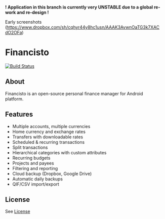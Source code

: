 **! Application in this branch is currently very UNSTABLE due to a global re-work and re-design !**

Early screenshots (https://www.dropbox.com/sh/cqhyr44y8hc1usn/AAAK3AvwnOaTG3k7XACdO2OFa) 

# Financisto

[![Build Status](https://travis-ci.org/dsolonenko/financisto.svg?branch=master)](https://travis-ci.org/dsolonenko/financisto)

## About

Financisto is an open-source personal finance manager for Android platform.

## Features

- Multiple accounts, multiple currencies 
- Home currency and exchange rates
- Transfers with downloadable rates
- Scheduled & recurring transactions
- Split transactions
- Hierarchical categories with custom attributes
- Recurring budgets
- Projects and payees
- Filtering and reporting
- Cloud backup (Dropbox, Google Drive)
- Automatic daily backups
- QIF/CSV import/export

## License

See [License](license.txt)
